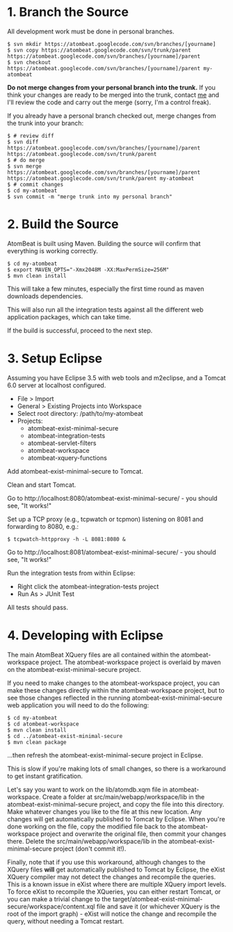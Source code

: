 # 1. Branch the Source #

All development work must be done in personal branches.

```
$ svn mkdir https://atombeat.googlecode.com/svn/branches/[yourname] 
$ svn copy https://atombeat.googlecode.com/svn/trunk/parent https://atombeat.googlecode.com/svn/branches/[yourname]/parent
$ svn checkout https://atombeat.googlecode.com/svn/branches/[yourname]/parent my-atombeat
```

**Do not merge changes from your personal branch into the trunk.** If you think your changes are ready to be merged into the trunk, contact [me](mailto:alimanfoo@gmail.com) and I'll review the code and carry out the merge (sorry, I'm a control freak).

If you already have a personal branch checked out, merge changes from the trunk into your branch:

```
$ # review diff
$ svn diff https://atombeat.googlecode.com/svn/branches/[yourname]/parent https://atombeat.googlecode.com/svn/trunk/parent 
$ # do merge
$ svn merge https://atombeat.googlecode.com/svn/branches/[yourname]/parent https://atombeat.googlecode.com/svn/trunk/parent my-atombeat
$ # commit changes
$ cd my-atombeat
$ svn commit -m "merge trunk into my personal branch"
```

# 2. Build the Source #

AtomBeat is built using Maven. Building the source will confirm that everything is working correctly.

```
$ cd my-atombeat
$ export MAVEN_OPTS="-Xmx2048M -XX:MaxPermSize=256M"
$ mvn clean install
```

This will take a few minutes, especially the first time round as maven downloads dependencies.

This will also run all the integration tests against all the different web application packages, which can take time.

If the build is successful, proceed to the next step.

# 3. Setup Eclipse #

Assuming you have Eclipse 3.5 with web tools and m2eclipse, and a Tomcat 6.0 server at localhost configured.

  * File > Import
  * General > Existing Projects into Workspace
  * Select root directory: /path/to/my-atombeat
  * Projects:
    * atombeat-exist-minimal-secure
    * atombeat-integration-tests
    * atombeat-servlet-filters
    * atombeat-workspace
    * atombeat-xquery-functions

Add atombeat-exist-minimal-secure to Tomcat.

Clean and start Tomcat.

Go to http://localhost:8080/atombeat-exist-minimal-secure/ - you should see, "It works!"

Set up a TCP proxy (e.g., tcpwatch or tcpmon) listening on 8081 and forwarding to 8080, e.g.:

```
$ tcpwatch-httpproxy -h -L 8081:8080 &
```

Go to http://localhost:8081/atombeat-exist-minimal-secure/ - you should see, "It works!"

Run the integration tests from within Eclipse:

  * Right click the atombeat-integration-tests project
  * Run As > JUnit Test

All tests should pass.

# 4. Developing with Eclipse #

The main AtomBeat XQuery files are all contained within the atombeat-workspace project. The atombeat-workspace project is overlaid by maven on the atombeat-exist-minimal-secure project.

If you need to make changes to the atombeat-workspace project, you can make these changes directly within the atombeat-workspace project, but to see those changes reflected in the running atombeat-exist-minimal-secure web application you will need to do the following:

```
$ cd my-atombeat
$ cd atombeat-workspace
$ mvn clean install
$ cd ../atombeat-exist-minimal-secure
$ mvn clean package
```

...then refresh the atombeat-exist-minimal-secure project in Eclipse.

This is slow if you're making lots of small changes, so there is a workaround to get instant gratification.

Let's say you want to work on the lib/atomdb.xqm file in atombeat-workspace. Create a folder at src/main/webapp/workspace/lib in the atombeat-exist-minimal-secure project, and copy the file into this directory. Make whatever changes you like to the file at this new location. Any changes will get automatically published to Tomcat by Eclipse. When you're done working on the file, copy the modified file back to the atombeat-workspace project and overwrite the original file, then commit your changes there. Delete the src/main/webapp/workspace/lib in the atombeat-exist-minimal-secure project (don't commit it!).

Finally, note that if you use this workaround, although changes to the XQuery files **will** get automatically published to Tomcat by Eclipse, the eXist XQuery compiler may not detect the changes and recompile the queries. This is a known issue in eXist where there are multiple XQuery import levels. To force eXist to recompile the XQueries, you can either restart Tomcat, or you can make a trivial change to the target/atombeat-exist-minimal-secure/workspace/content.xql file and save it (or whichever XQuery is the root of the import graph) - eXist will notice the change and recompile the query, without needing a Tomcat restart.
